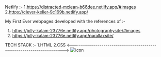 Netlify :-
  1.https://distracted-mclean-b66dee.netlify.app/#images
  2.https://clever-keller-9c169b.netlify.app/

My First Ever webpages developed with the references of :- 
1. https://jolly-kalam-23776e.netlify.app/photographysite/#images
2. https://jolly-kalam-23776e.netlify.app/parallaxsite/
 
TECH STACK :- 
 1.HTML
 2.CSS
 <------------------------------------------------------------------------->
![icon](https://user-images.githubusercontent.com/44155019/132555246-8d448565-f8b5-48ad-aec9-752172414416.png)


 
